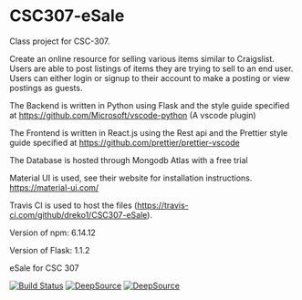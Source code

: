 # CSC307-eSale

Class project for CSC-307. 

Create an online resource for selling various items similar to Craigslist. Users are able to post listings of items they are trying to sell to an end user.
Users can either login or signup to their account to make a posting or view postings as guests.



The Backend is written in Python using Flask and the style guide specified at https://github.com/Microsoft/vscode-python (A vscode plugin)

The Frontend is written in React.js using the Rest api and the Prettier style guide specified at https://github.com/prettier/prettier-vscode 

The Database is hosted through Mongodb Atlas with a free trial

Material UI is used, see their website for installation instructions. https://material-ui.com/

Travis CI is used to host the files (https://travis-ci.com/github/dreko1/CSC307-eSale). 


Version of npm: 6.14.12

Version of Flask: 1.1.2


eSale for CSC 307


[![Build Status](https://www.travis-ci.com/bklingen-calpoly/CSC307-flask-backend.svg?branch=main)](https://travis-ci.com/github/dreko1/CSC307-eSale)
[![DeepSource](https://deepsource.io/gh/deepsourcelabs/good-first-issue.svg/?label=resolved+issues)](https://deepsource.io/gh/deepsourcelabs/good-first-issue/?ref=repository-badge)
[![DeepSource](https://deepsource.io/gh/deepsourcelabs/good-first-issue.svg/?label=active+issues)](https://deepsource.io/gh/deepsourcelabs/good-first-issue/?ref=repository-badge)
